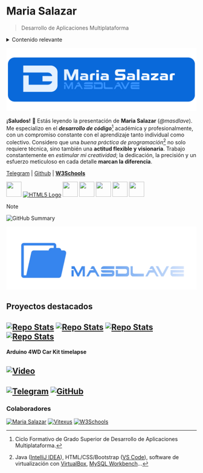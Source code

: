 # Maria Salazar
> Desarrollo de Aplicaciones Multiplataforma

<details>
  <summary> Contenido relevante </summary>
  <a href="#proyectos-destacados">Proyectos destacados</a> | <a href="#arduino-4wd-car-kit-timelapse">Arduino 4WD Car Kit timelapse</a> | <a href="#colaboradores">Colaboradores</a>
</details>

[![Banner](masdlaveBanner.png)](https://masdlave.w3spaces.com)

**¡Saludos!** 📎 Estás leyendo la presentación de **Maria Salazar** (_@masdlave_). Me especializo en el **_desarrollo de código_**[^1] académica y profesionalmente, con un compromiso constante con el aprendizaje tanto individual como colectivo. Considero que una _buena práctica de programación_[^2] no solo requiere técnica, sino también una **actitud flexible y visionaria**. Trabajo constantemente en _estimular mi creatividad_; la dedicación, la precisión y un esfuerzo meticuloso en cada detalle **marcan la diferencia**.

[^1]: Ciclo Formativo de Grado Superior de Desarrollo de Aplicaciones Multiplataforma.
[^2]: Java ([IntelliJ IDEA](https://www.jetbrains.com/es-es/idea/)), HTML/CSS/Bootstrap ([VS Code](https://code.visualstudio.com)), software de virtualización con [VirtualBox](https://www.virtualbox.org), [MySQL Workbench](https://www.mysql.com/products/workbench/)...

[Telegram](https://t.me/masdlave) | [Github](https://github.com/masdlave) | <a href="https://masdlave.w3spaces.com"> <b>W3Schools</b> </a>
<p align="left">
  <a href="https://www.w3schools.com/git/default.asp" target="_blank"><img src="https://img.icons8.com/ios-filled/50/0969da/git.png" width="40" height="40"/></a>
  <a href="https://www.w3schools.com/html/default.asp" target="_blank"><img src="https://img.icons8.com/ios-filled/50/0969da/html-5.png" width="40" height="40" alt="HTML5 Logo"/></a>
  <a href="https://www.w3schools.com/css/default.asp" target="_blank"><img src="https://img.icons8.com/ios-filled/50/0969da/css3.png" width="40" height="40"/></a>
  <a href="https://www.w3schools.com/cpp/default.asp" target="_blank"><img src="https://img.icons8.com/ios-filled/50/0969da/c-plus-plus-logo.png" width="40" height="40"/></a>
  <a href="https://www.w3schools.com/java/default.asp" target="_blank"><img src="https://img.icons8.com/ios-filled/50/0969da/coffee.png" width="40" height="40"/></a>
  <a href="https://www.arduino.cc/en/Tutorial/HomePage" target="_blank"><img src="https://img.icons8.com/ios-filled/50/0969da/arduino.png" width="40" height="40"/></a>
  <a href="https://www.w3schools.com/mysql/default.asp" target="_blank"><img src="https://img.icons8.com/ios-filled/50/0969da/mysql-logo.png" width="40" height="40"/></a>
</p>

> [!NOTE]
> ![GitHub Summary](https://github-profile-summary-cards.vercel.app/api/cards/profile-details?username=masdlave&theme=github)

[![Projects](masdlave-projects.jpg)](https://github.com/masdlave?tab=repositories)
## Proyectos destacados
[![Repo Stats](https://github-readme-stats.vercel.app/api/pin/?username=masdlave&repo=masdlave&theme=light)](https://github.com/masdlave/masdlave)
[![Repo Stats](https://github-readme-stats.vercel.app/api/pin/?username=masdlave&repo=Arduino-4WD-Car-Kit)](https://github.com/masdlave/Arduino-4WD-Car-Kit)
[![Repo Stats](https://github-readme-stats.vercel.app/api/pin/?username=masdlave&repo=ALB-Doom-Mod)](https://github.com/masdlave/ALB-Doom-Mod)
[![Repo Stats](https://github-readme-stats.vercel.app/api/pin/?username=masdlave&repo=Space-Invaders-en-Java)](https://github.com/masdlave/Space-Invaders-en-Java)
---
#### Arduino 4WD Car Kit timelapse
[![Video](https://i.ytimg.com/vi/M6Ek7EjPxiQ/hq720.jpg?sqp=-oaymwEhCK4FEIIDSFryq4qpAxMIARUAAAAAGAElAADIQj0AgKJD&rs=AOn4CLCZ7LGToZf2BkTcDRdJDe5qDjvDUg)](https://youtu.be/M6Ek7EjPxiQ?feature=shared)
---
[![Telegram](https://img.shields.io/badge/Telegram-2CA5E0?style=for-the-badge&logo=telegram&logoColor=white)](https://t.me/masdlave)
[![GitHub](https://img.shields.io/badge/GitHub-181717?style=for-the-badge&logo=github&logoColor=white)](https://github.com/masdlave) 
---
### Colaboradores
[<img src="https://github.com/masdlave.png" width="50px" alt="Maria Salazar"/>](https://github.com/masdlave)
[<img src="https://github.com/Vitexus1.png" width="50px" alt="Vitexus"/>](https://github.com/Vitexus1)
[<img src="https://github.com/w3schools-test.png" width="50px" alt="W3Schools"/>](https://www.w3schools.com)

